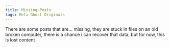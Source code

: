 ```yaml
---
title: Missing Posts
tags: Meta Ghost Originals
---
```


There are some posts that are... missing, they are stuck in files on an old broken computer, there is a chance i can recover that data, but for now, this is lost content